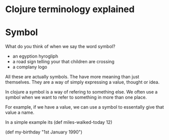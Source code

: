 # Clojure terminology explained 


# Symbol 

What do you think of when we say the word symbol?
- an egyption hyrogliph
- a road sign telling your that children are crossing
- a complany logo 

All these are actually symbols.  The have more meaning than just themselves.  They are a way of simply expressing a value, thought or idea.

In clojure a symbol is a way of refering to something else.  We often use a symbol when we want to refer to something in more than one place.

For example, if we have a value, we can use a symbol to essentally give that value a name.

In a simple example its 
(def miles-walked-today 12)

(def my-birthday "1st January 1990")
